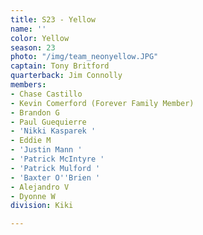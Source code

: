```yaml
---
title: S23 - Yellow
name: ''
color: Yellow
season: 23
photo: "/img/team_neonyellow.JPG"
captain: Tony Britford
quarterback: Jim Connolly
members:
- Chase Castillo
- Kevin Comerford (Forever Family Member)
- Brandon G
- Paul Guequierre
- 'Nikki Kasparek '
- Eddie M
- 'Justin Mann '
- 'Patrick McIntyre '
- 'Patrick Mulford '
- 'Baxter O''Brien '
- Alejandro V
- Dyonne W
division: Kiki

---
```

